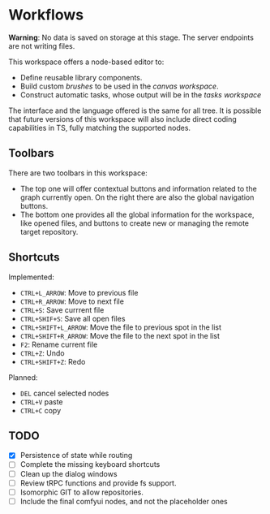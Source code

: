 # Workflows

**Warning**: No data is saved on storage at this stage. The server endpoints are not writing files.

This workspace offers a node-based editor to:

- Define reusable library components.
- Build custom _brushes_ to be used in the _canvas workspace_.
- Construct automatic tasks, whose output will be in the _tasks workspace_

The interface and the language offered is the same for all tree.
It is possible that future versions of this workspace will also include direct coding capabilities in TS, fully matching the supported nodes.

## Toolbars

There are two toolbars in this workspace:

- The top one will offer contextual buttons and information related to the graph currently open. On the right there are also the global navigation buttons.
- The bottom one provides all the global information for the workspace, like opened files, and buttons to create new or managing the remote target repository.

## Shortcuts

Implemented:

- `CTRL+L_ARROW`: Move to previous file
- `CTRL+R_ARROW`: Move to next file
- `CTRL+S`: Save currrent file
- `CTRL+SHIF+S`: Save all open files
- `CTRL+SHIFT+L_ARROW`: Move the file to previous spot in the list
- `CTRL+SHIFT+R_ARROW`: Move the file to the next spot in the list
- `F2`: Rename current file
- `CTRL+Z`: Undo
- `CTRL+SHIFT+Z`: Redo

Planned:

- `DEL` cancel selected nodes
- `CTRL+V` paste
- `CTRL+C` copy

## TODO

- [x] Persistence of state while routing
- [ ] Complete the missing keyboard shortcuts
- [ ] Clean up the dialog windows
- [ ] Review tRPC functions and provide fs support.
- [ ] Isomorphic GIT to allow repositories.
- [ ] Include the final comfyui nodes, and not the placeholder ones
